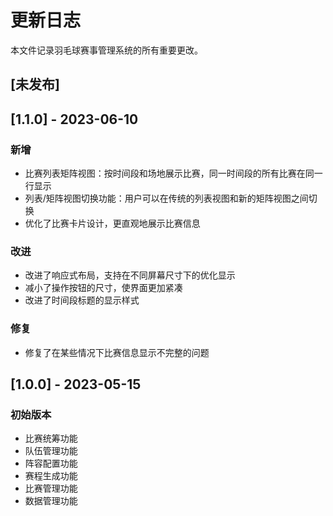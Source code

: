 # 更新日志

本文件记录羽毛球赛事管理系统的所有重要更改。

## [未发布]

## [1.1.0] - 2023-06-10

### 新增
- 比赛列表矩阵视图：按时间段和场地展示比赛，同一时间段的所有比赛在同一行显示
- 列表/矩阵视图切换功能：用户可以在传统的列表视图和新的矩阵视图之间切换
- 优化了比赛卡片设计，更直观地展示比赛信息

### 改进
- 改进了响应式布局，支持在不同屏幕尺寸下的优化显示
- 减小了操作按钮的尺寸，使界面更加紧凑
- 改进了时间段标题的显示样式

### 修复
- 修复了在某些情况下比赛信息显示不完整的问题

## [1.0.0] - 2023-05-15

### 初始版本
- 比赛统筹功能
- 队伍管理功能
- 阵容配置功能
- 赛程生成功能
- 比赛管理功能
- 数据管理功能 